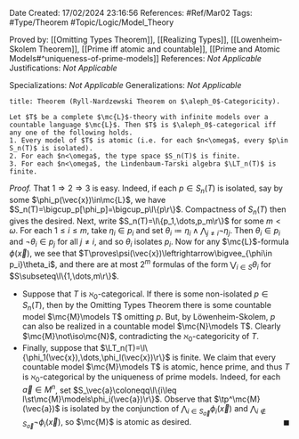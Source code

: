 <div class="topSpace"></div>

Date Created: 17/02/2024 23:16:56
References: #Ref/Mar02
Tags: #Type/Theorem #Topic/Logic/Model_Theory

Proved by: [[Omitting Types Theorem]], [[Realizing Types]], [[Lowenheim-Skolem Theorem]], [[Prime iff atomic and countable]], [[Prime and Atomic Models#^uniqueness-of-prime-models]]
References: <i>Not Applicable</i>
Justifications: <i>Not Applicable</i>

Specializations: <i>Not Applicable</i>
Generalizations: <i>Not Applicable</i>

``` ad-Theorem
title: Theorem (Ryll-Nardzewski Theorem on $\aleph_0$-Categoricity).

Let $T$ be a complete $\mc{L}$-theory with infinite models over a countable language $\mc{L}$. Then $T$ is $\aleph_0$-categorical iff any one of the following holds.
1. Every model of $T$ is atomic (i.e. for each $n<\omega$, every $p\in S_n(T)$ is isolated).
2. For each $n<\omega$, the type space $S_n(T)$ is finite.
3. For each $n<\omega$, the Lindenbaum-Tarski algebra $\LT_n(T)$ is finite.

```

<i>Proof.</i> That $1\Rightarrow2\Rightarrow3$ is easy. Indeed, if each $p\in S_n(T)$ is isolated, say by some $\phi_p(\vec{x})\in\mc{L}$, we have $S_n(T)=\bigcup_p[\phi_p]=\bigcup_p\l\{p\r\}$. Compactness of $S_n(T)$ then gives the desired. Next, write $S_n(T)=\l\{p_1,\dots,p_m\r\}$ for some $m<\omega$. For each $1\leq i\leq m$, take $\eta_i\in p_i$ and set $\theta_i\coloneqq\eta_i\land\bigwedge_{j\neq i}\lnot\eta_j$. Then $\theta_i\in p_i$ and $\lnot\theta_i\in p_j$ for all $j\neq i$, and so $\theta_i$ isolates $p_i$. Now for any $\mc{L}$-formula $\phi(\vec{x})$, we see that $T\proves\psi(\vec{x})\leftrightarrow\bigvee_{\phi\in p_i}\theta_i$, and there are at most $2^m$ formulas of the form $\bigvee_{i\in S}\theta_i$ for $S\subseteq\l\{1,\dots,m\r\}$.
* Suppose that $T$ is $\aleph_0$-categorical. If there is some non-isolated $p\in S_n(T)$, then by the Omitting Types Theorem there is some countable model $\mc{M}\models T$ omitting $p$. But, by Löwenheim-Skolem, $p$ can also be realized in a countable model $\mc{N}\models T$. Clearly $\mc{M}\not\iso\mc{N}$, contradicting the $\aleph_0$-categoricity of $T$.
* Finally, suppose that $\LT_n(T)=\l\{\phi_1(\vec{x}),\dots,\phi_l(\vec{x})\r\}$ is finite. We claim that every countable model $\mc{M}\models T$ is atomic, hence prime, and thus $T$ is $\aleph_0$-categorical by the uniqueness of prime models. Indeed, for each $\vec{a}\in M^n$, set $S_\vec{a}\coloneqq\l\{i\leq l\st\mc{M}\models\phi_i(\vec{a})\r\}$. Observe that $\tp^\mc{M}(\vec{a})$ is isolated by the conjunction of $\bigwedge_{i\in S_\vec{a}}\phi_i(\vec{x})$ and $\bigwedge_{i\not\in S_\vec{a}}\lnot\phi_i(\vec{x})$, so $\mc{M}$ is atomic as desired.<span style="float:right;">$\blacksquare$</span>
